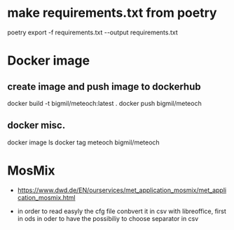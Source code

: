 # make requirements.txt from poetry

poetry export -f requirements.txt --output requirements.txt

# Docker image

## create image and push image to dockerhub

docker build -t bigmil/meteoch:latest .
docker push bigmil/meteoch

## docker misc.

docker image ls
docker tag meteoch bigmil/meteoch

# MosMix

- https://www.dwd.de/EN/ourservices/met_application_mosmix/met_application_mosmix.html

- in order to read easyly the cfg file conbvert it in csv with libreoffice, first in ods in oder to have the possibiliy to choose separator in csv
